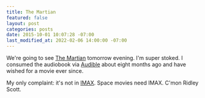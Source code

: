 ```yaml
---
title: The Martian
featured: false
layout: post
categories: posts
date: 2015-10-01 10:07:28 -07:00
last_modified_at: 2022-02-06 14:00:00 -07:00
---
```


We're going to see [The Martian](http://www.rottentomatoes.com/m/the_martian/) tomorrow evening. I'm super stoked. I consumed the audiobook via [Audible](http://www.audible.com/pd/Sci-Fi-Fantasy/The-Martian-Audiobook/B00B5HZGUG) about eight months ago and have wished for a movie ever since.

My only complaint: it's not in [IMAX](http://imax.com). Space movies need IMAX. C'mon Ridley Scott.

